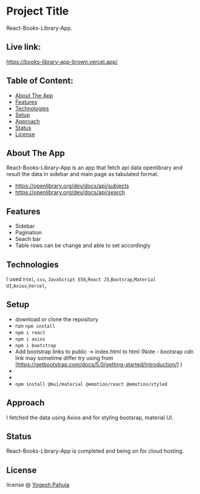 # Project Title

React-Books-Library-App.

## Live link:
https://books-library-app-brown.vercel.app/

## Table of Content:

- [About The App](#about-the-app)
- [Features](#Features)
- [Technologies](#technologies)
- [Setup](#setup)
- [Approach](#approach)
- [Status](#status)
- [License](#license)

## About The App
React-Books-Library-App is an app that fetch api data openlibrary and result the data in sidebar and main page as tabulated format.
- https://openlibrary.org/dev/docs/api/subjects
- https://openlibrary.org/dev/docs/api/search

## Features
- Sidebar
- Pagination
- Seach bar
- Table rows can be change and able to set accordingly

## Technologies
I used `html`, `css`, `JavaScript ES6`,`React JS`,`Bootsrap`,`Material UI`,`Axios`,`Vercel`,

## Setup
- download or clone the repository
- run `npm install`
- `npm i react`
- `npm i axios`
- `npm i bootstrap`
- Add bootstrap links to public -> index.html to html (Note - bootsrap cdn link may sometime differ try using from [https://getbootstrap.com/docs/5.0/getting-started/introduction/] )
- <link href="https://cdn.jsdelivr.net/npm/bootstrap@5.0.2/dist/css/bootstrap.min.css" rel="stylesheet" integrity="sha384-EVSTQN3/azprG1Anm3QDgpJLIm9Nao0Yz1ztcQTwFspd3yD65VohhpuuCOmLASjC" crossorigin="anonymous">
- <script src="https://cdn.jsdelivr.net/npm/bootstrap@5.0.2/dist/js/bootstrap.bundle.min.js" integrity="sha384-MrcW6ZMFYlzcLA8Nl+NtUVF0sA7MsXsP1UyJoMp4YLEuNSfAP+JcXn/tWtIaxVXM" crossorigin="anonymous"></script>
- `npm install @mui/material @emotion/react @emotion/styled`

## Approach
I fetched the data using Axios and for styling bootsrap, material UI.
## Status
React-Books-Library-App is completed and being on for cloud hosting.


## License

license @ [Yogesh Pahuja](https://github.com/pahujayogesh)
